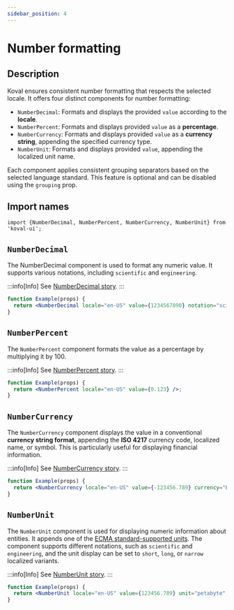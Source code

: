 ```yaml
---
sidebar_position: 4
---
```


# Number formatting

## Description

Koval ensures consistent number formatting that respects the selected locale. It offers four distinct components for number formatting:

- `NumberDecimal`: Formats and displays the provided `value` according to the **locale**.
- `NumberPercent`: Formats and displays provided `value` as a **percentage**.
- `NumberCurrency`: Formats and displays provided `value` as a **currency string**, appending the specified currency type.
- `NumberUnit`: Formats and displays provided `value`, appending the localized unit name.

Each component applies consistent grouping separators based on the selected language standard. This feature is optional and can be disabled using the `grouping` prop.

## Import names

```tsx
import {NumberDecimal, NumberPercent, NumberCurrency, NumberUnit} from 'koval-ui';
```

## `NumberDecimal`

The NumberDecimal component is used to format any numeric value. It supports various notations, including `scientific` and `engineering`.

:::info[Info]
See [NumberDecimal story](https://morewings.github.io/koval-ui/?path=/docs/typography-number-decimal--docs).
:::

```jsx live
function Example(props) {
  return <NumberDecimal locale="en-US" value={1234567890} notation="scientific" />;
}
```

## `NumberPercent`

The `NumberPercent` component formats the value as a percentage by multiplying it by 100.

:::info[Info]
See [NumberPercent story](https://morewings.github.io/koval-ui/?path=/docs/typography-number-percent--docs).
:::

```jsx live
function Example(props) {
  return <NumberPercent locale="en-US" value={0.123} />;
}
```

## `NumberCurrency`

The `NumberCurrency` component displays the value in a conventional **currency string format**, appending the **ISO 4217** currency code, localized name, or symbol. This is particularly useful for displaying financial information.

:::info[Info]
See [NumberCurrency story](https://morewings.github.io/koval-ui/?path=/docs/typography-number-currency--docs).
:::

```jsx live
function Example(props) {
  return <NumberCurrency locale="en-US" value={-123456.789} currency="EUR" />;
}
```

## `NumberUnit`

The `NumberUnit` component is used for displaying numeric information about entities. It appends one of the [ECMA standard-supported units](https://tc39.es/ecma402/#table-sanctioned-single-unit-identifiers). The component supports different notations, such as `scientific` and `engineering`, and the unit display can be set to `short`, `long`, or `narrow` localized variants.

:::info[Info]
See [NumberUnit story](https://morewings.github.io/koval-ui/?path=/docs/typography-number-unit--docs).
:::

```jsx live
function Example(props) {
  return <NumberUnit locale="en-US" value={123456.789} unit="petabyte" />;
}
```
